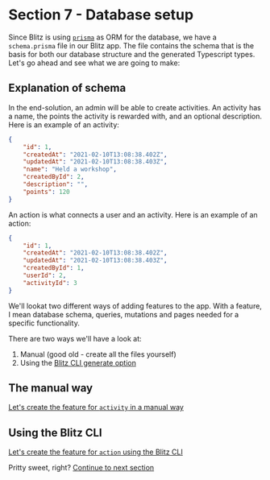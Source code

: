 # Section 7 - Database setup
Since Blitz is using [`prisma`](https://www.prisma.io/) as ORM for the database, we have a `schema.prisma` file in our Blitz app. The file contains the schema that is the basis for both our database structure and the generated Typescript types. Let's go ahead and see what we are going to make:

## Explanation of schema
In the end-solution, an admin will be able to create activities. An activity has a name, the points the activity is rewarded with, and an optional description.
Here is an example of an activity: 
```json
{
	"id": 1,
	"createdAt": "2021-02-10T13:08:38.402Z",
  	"updatedAt": "2021-02-10T13:08:38.403Z",
	"name": "Held a workshop",
	"createdById": 2,
	"description": "",
	"points": 120
}
```
An action is what connects a user and an activity.
Here is an example of an action:
```json
{
	"id": 1,
	"createdAt": "2021-02-10T13:08:38.402Z",
  	"updatedAt": "2021-02-10T13:08:38.403Z",
	"createdById": 1,
	"userId": 2,
	"activityId": 3
}
```

We'll lookat two different ways of adding features to the app. With a feature, I mean database schema, queries, mutations and pages needed for a specific functionality.

There are two ways we'll have a look at: 
1) Manual (good old - create all the files yourself)
2) Using the [Blitz CLI generate option](https://blitzjs.com/docs/cli-generate)

## The manual way
[Let's create the feature for `activity` in a manual way](./MANUAL.md)

## Using the Blitz CLI
[Let's create the feature for `action` using the Blitz CLI](./BLITZCLI.md)

Pritty sweet, right? [Continue to next section](../eight)
